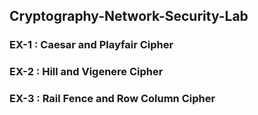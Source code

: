 ## Cryptography-Network-Security-Lab

### EX-1 : Caesar and Playfair Cipher

### EX-2 : Hill and Vigenere Cipher

### EX-3 : Rail Fence and Row Column Cipher
